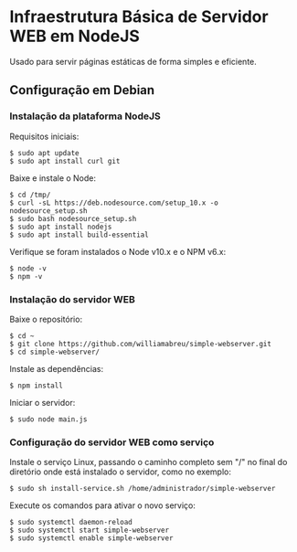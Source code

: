 # Infraestrutura Básica de Servidor WEB em NodeJS

Usado para servir páginas estáticas de forma simples e eficiente.

## Configuração em Debian

### Instalação da plataforma NodeJS

Requisitos iniciais:

```
$ sudo apt update
$ sudo apt install curl git
```

Baixe e instale o Node:

```
$ cd /tmp/
$ curl -sL https://deb.nodesource.com/setup_10.x -o nodesource_setup.sh
$ sudo bash nodesource_setup.sh
$ sudo apt install nodejs
$ sudo apt install build-essential
```

Verifique se foram instalados o Node v10.x e o NPM v6.x:

```
$ node -v
$ npm -v
```

### Instalação do servidor WEB

Baixe o repositório:

```
$ cd ~
$ git clone https://github.com/williamabreu/simple-webserver.git
$ cd simple-webserver/
```

Instale as dependências:

```
$ npm install
```

Iniciar o servidor:

```
$ sudo node main.js
```

### Configuração do servidor WEB como serviço

Instale o serviço Linux, passando o caminho completo sem "/" no final do diretório onde está instalado o servidor, como no exemplo:

```
$ sudo sh install-service.sh /home/administrador/simple-webserver
```

Execute os comandos para ativar o novo serviço:

```
$ sudo systemctl daemon-reload
$ sudo systemctl start simple-webserver
$ sudo systemctl enable simple-webserver
```